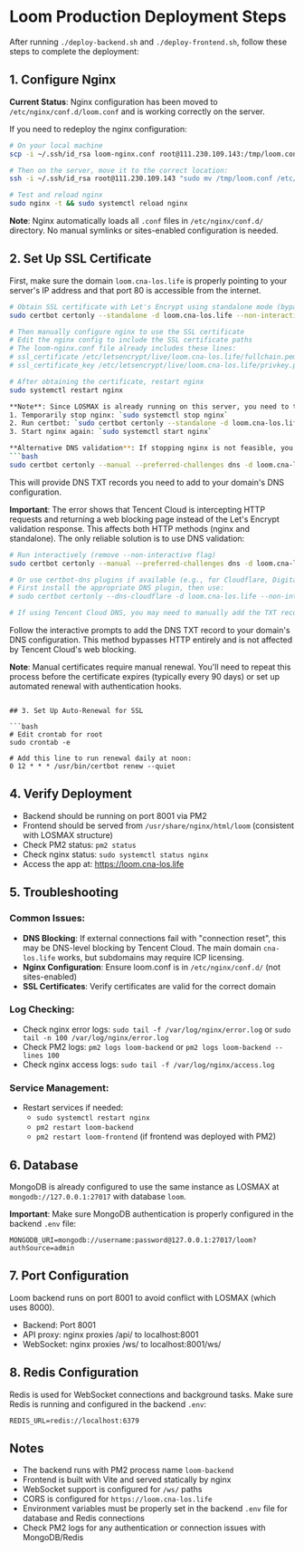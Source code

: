# Loom Production Deployment Steps

After running `./deploy-backend.sh` and `./deploy-frontend.sh`, follow these steps to complete the deployment:

## 1. Configure Nginx

**Current Status**: Nginx configuration has been moved to `/etc/nginx/conf.d/loom.conf` and is working correctly on the server.

If you need to redeploy the nginx configuration:

```bash
# On your local machine
scp -i ~/.ssh/id_rsa loom-nginx.conf root@111.230.109.143:/tmp/loom.conf

# Then on the server, move it to the correct location:
ssh -i ~/.ssh/id_rsa root@111.230.109.143 "sudo mv /tmp/loom.conf /etc/nginx/conf.d/loom.conf"

# Test and reload nginx
sudo nginx -t && sudo systemctl reload nginx
```

**Note**: Nginx automatically loads all `.conf` files in `/etc/nginx/conf.d/` directory. No manual symlinks or sites-enabled configuration is needed.

## 2. Set Up SSL Certificate

First, make sure the domain `loom.cna-los.life` is properly pointing to your server's IP address and that port 80 is accessible from the internet.

```bash
# Obtain SSL certificate with Let's Encrypt using standalone mode (bypasses nginx issues)
sudo certbot certonly --standalone -d loom.cna-los.life --non-interactive --agree-tos --email your-email@example.com

# Then manually configure nginx to use the SSL certificate
# Edit the nginx config to include the SSL certificate paths
# The loom-nginx.conf file already includes these lines:
# ssl_certificate /etc/letsencrypt/live/loom.cna-los.life/fullchain.pem;
# ssl_certificate_key /etc/letsencrypt/live/loom.cna-los.life/privkey.pem;

# After obtaining the certificate, restart nginx
sudo systemctl restart nginx

**Note**: Since LOSMAX is already running on this server, you need to temporarily stop nginx to free up port 80 for the standalone certificate acquisition:
1. Temporarily stop nginx: `sudo systemctl stop nginx`
2. Run certbot: `sudo certbot certonly --standalone -d loom.cna-los.life --non-interactive --agree-tos --email dtwrain@gmail.com`
3. Start nginx again: `sudo systemctl start nginx`

**Alternative DNS validation**: If stopping nginx is not feasible, you can use DNS validation instead:
```bash
sudo certbot certonly --manual --preferred-challenges dns -d loom.cna-los.life --non-interactive --agree-tos --email dtwrain@gmail.com
```
This will provide DNS TXT records you need to add to your domain's DNS configuration.

**Important**: The error shows that Tencent Cloud is intercepting HTTP requests and returning a web blocking page instead of the Let's Encrypt validation response. This affects both HTTP methods (nginx and standalone). The only reliable solution is to use DNS validation:

```bash
# Run interactively (remove --non-interactive flag)
sudo certbot certonly --manual --preferred-challenges dns -d loom.cna-los.life --agree-tos --email dtwrain@gmail.com

# Or use certbot-dns plugins if available (e.g., for Cloudflare, DigitalOcean, etc.)
# First install the appropriate DNS plugin, then use:
# sudo certbot certonly --dns-cloudflare -d loom.cna-los.life --non-interactive --agree-tos --email dtwrain@gmail.com

# If using Tencent Cloud DNS, you may need to manually add the TXT record through their console
```

Follow the interactive prompts to add the DNS TXT record to your domain's DNS configuration. This method bypasses HTTP entirely and is not affected by Tencent Cloud's web blocking.

**Note**: Manual certificates require manual renewal. You'll need to repeat this process before the certificate expires (typically every 90 days) or set up automated renewal with authentication hooks.
```

## 3. Set Up Auto-Renewal for SSL

```bash
# Edit crontab for root
sudo crontab -e

# Add this line to run renewal daily at noon:
0 12 * * * /usr/bin/certbot renew --quiet
```

## 4. Verify Deployment

- Backend should be running on port 8001 via PM2
- Frontend should be served from `/usr/share/nginx/html/loom` (consistent with LOSMAX structure)
- Check PM2 status: `pm2 status`
- Check nginx status: `sudo systemctl status nginx`
- Access the app at: https://loom.cna-los.life

## 5. Troubleshooting

### Common Issues:
- **DNS Blocking**: If external connections fail with "connection reset", this may be DNS-level blocking by Tencent Cloud. The main domain `cna-los.life` works, but subdomains may require ICP licensing.
- **Nginx Configuration**: Ensure loom.conf is in `/etc/nginx/conf.d/` (not sites-enabled)
- **SSL Certificates**: Verify certificates are valid for the correct domain

### Log Checking:
- Check nginx error logs: `sudo tail -f /var/log/nginx/error.log` or `sudo tail -n 100 /var/log/nginx/error.log`
- Check PM2 logs: `pm2 logs loom-backend` or `pm2 logs loom-backend --lines 100`
- Check nginx access logs: `sudo tail -f /var/log/nginx/access.log`

### Service Management:
- Restart services if needed:
  - `sudo systemctl restart nginx`
  - `pm2 restart loom-backend`
  - `pm2 restart loom-frontend` (if frontend was deployed with PM2)

## 6. Database

MongoDB is already configured to use the same instance as LOSMAX at `mongodb://127.0.0.1:27017` with database `loom`.

**Important**: Make sure MongoDB authentication is properly configured in the backend `.env` file:
```
MONGODB_URI=mongodb://username:password@127.0.0.1:27017/loom?authSource=admin
```

## 7. Port Configuration

Loom backend runs on port 8001 to avoid conflict with LOSMAX (which uses 8000).
- Backend: Port 8001
- API proxy: nginx proxies /api/ to localhost:8001
- WebSocket: nginx proxies /ws/ to localhost:8001/ws/

## 8. Redis Configuration

Redis is used for WebSocket connections and background tasks. Make sure Redis is running and configured in the backend `.env`:
```
REDIS_URL=redis://localhost:6379
```

## Notes

- The backend runs with PM2 process name `loom-backend`
- Frontend is built with Vite and served statically by nginx
- WebSocket support is configured for `/ws/` paths
- CORS is configured for `https://loom.cna-los.life`
- Environment variables must be properly set in the backend `.env` file for database and Redis connections
- Check PM2 logs for any authentication or connection issues with MongoDB/Redis